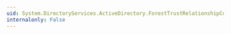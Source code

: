 ```yaml
---
uid: System.DirectoryServices.ActiveDirectory.ForestTrustRelationshipCollisionCollection.CopyTo(System.DirectoryServices.ActiveDirectory.ForestTrustRelationshipCollision[],System.Int32)
internalonly: False
---
```

